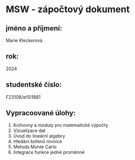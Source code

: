 # MSW - zápočtový dokument
## jméno a příjmení:
Marie Kleckerová
## rok: 
2024
## studentské číslo: 
F23108/st101881

## Vypracoované úlohy:
1. Knihovny a moduly pro matematické výpočty
2. Vizualizace dat
3. Úvod do lineární algebry
5. Hledání kořenů rovnice
7. Metoda Monte Carlo
9. Integrace funkce jedné proměnné